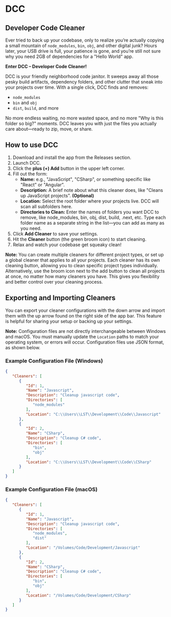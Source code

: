 # DCC

## Developer Code Cleaner

Ever tried to back up your codebase, only to realize you’re actually copying a small mountain of `node_modules`, `bin`,
`obj`, and other digital junk? Hours later, your USB drive is full, your patience is gone, and you’re still not sure why
you need 2GB of dependencies for a "Hello World" app.

**Enter DCC – Developer Code Cleaner!**

DCC is your friendly neighborhood code janitor. It sweeps away all those pesky build artifacts, dependency folders, and
other clutter that sneak into your projects over time. With a single click, DCC finds and removes:

- `node_modules`
- `bin` and `obj`
- `dist`, `build`, and more

No more endless waiting, no more wasted space, and no more "Why is this folder so big?" moments. DCC leaves you with
just the files you actually care about—ready to zip, move, or share.

## How to use DCC

1. Download and install the app from the Releases section.
2. Launch DCC.
3. Click the **plus (+) Add** button in the upper left corner.
4. Fill out the form:
    - **Name:** e.g., "JavaScript", "CSharp", or something specific like "React" or "Angular".
    - **Description:** A brief note about what this cleaner does, like "Cleans up JavaScript projects". **(Optional)**
    - **Location:** Select the root folder where your projects live. DCC will scan all subfolders here.
    - **Directories to Clean:** Enter the names of folders you want DCC to remove, like node_modules, bin, obj, dist,
      build, .next, etc. Type each folder name as a separate string in the list—you can add as many as you need.
5. Click **Add Cleaner** to save your settings.
6. Hit the **Cleaner** button (the green broom icon) to start cleaning.
7. Relax and watch your codebase get squeaky clean!

**Note:** You can create multiple cleaners for different project types, or set up a global cleaner that applies to all your projects. Each cleaner has its own cleaning button, allowing you to clean specific project types individually. Alternatively, use the broom icon next to the add button to clean all projects at once, no matter how many cleaners you have. This gives you flexibility and better control over your cleaning process.

## Exporting and Importing Cleaners

You can export your cleaner configurations with the down arrow and import them with the up arrow found on the right side of the app bar. This feature is helpful for sharing your setup or backing up your settings.

**Note:** Configuration files are not directly interchangeable between Windows and macOS. You must manually update the `Location` paths to match your operating system, or errors will occur. Configuration files use JSON format, as shown below.

### Example Configuration File (Windows)
```json
{
   "Cleaners": [
      {
         "Id": 1,
         "Name": "Javascript",
         "Description": "Cleanup javascript code",
         "Directories": [
            "node_modules"
         ],
         "Location": "C:\\Users\\LST\\Development\\Code\\Javascript"
      },
      {
         "Id": 2,
         "Name": "CSharp",
         "Description": "Cleanup C# code",
         "Directories": [
            "bin",
            "obj"
         ],
         "Location": "C:\\Users\\LST\\Development\\Code\\CSharp"
      }
   ]
}
```

### Example Configuration File (macOS)
```json
{
   "Cleaners": [
      {
         "Id": 1,
         "Name": "Javascript",
         "Description": "Cleanup javascript code",
         "Directories": [
            "node_modules",
            "dist"
         ],
         "Location": "/Volumes/Code/Development/Javascript"
      },
      {
         "Id": 2,
         "Name": "CSharp",
         "Description": "Cleanup C# code",
         "Directories": [
            "bin",
            "obj"
         ],
         "Location": "/Volumes/Code/Development/CSharp"
      }
   ]
}   
```